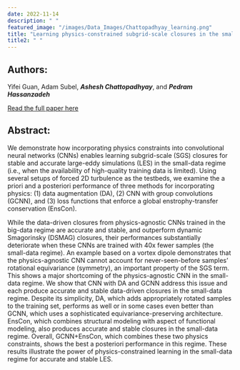 ```yaml
---
date: 2022-11-14
description: " "
featured_image: "/images/Data_Images/Chattopadhyay_learning.png"
title: "Learning physics-constrained subgrid-scale closures in the small-data regime for stable and accurate LES"
title2: " "
---
```

## Authors:
Yifei Guan, Adam Subel, ***Ashesh Chattopadhyay***, and ***Pedram Hassanzadeh***

[Read the full paper here](https://doi.org/10.1016/j.physd.2022.133568)
## Abstract:
We demonstrate how incorporating physics constraints into convolutional neural networks (CNNs) enables learning subgrid-scale (SGS) closures for stable and accurate large-eddy simulations (LES) in the small-data regime (i.e., when the availability of high-quality training data is limited). Using several setups of forced 2D turbulence as the testbeds, we examine the a priori and a posteriori performance of three methods for incorporating physics: (1) data augmentation (DA), (2) CNN with group convolutions (GCNN), and (3) loss functions that enforce a global enstrophy-transfer conservation (EnsCon). 

<!--more-->
While the data-driven closures from physics-agnostic CNNs trained in the big-data regime are accurate and stable, and outperform dynamic Smagorinsky (DSMAG) closures, their performances substantially deteriorate when these CNNs are trained with 40x fewer samples (the small-data regime). An example based on a vortex dipole demonstrates that the physics-agnostic CNN cannot account for never-seen-before samples’ rotational equivariance (symmetry), an important property of the SGS term. This shows a major shortcoming of the physics-agnostic CNN in the small-data regime. We show that CNN with DA and GCNN address this issue and each produce accurate and stable data-driven closures in the small-data regime. Despite its simplicity, DA, which adds appropriately rotated samples to the training set, performs as well or in some cases even better than GCNN, which uses a sophisticated equivariance-preserving architecture. EnsCon, which combines structural modeling with aspect of functional modeling, also produces accurate and stable closures in the small-data regime. Overall, GCNN+EnsCon, which combines these two physics constraints, shows the best a posteriori performance in this regime. These results illustrate the power of physics-constrained learning in the small-data regime for accurate and stable LES.